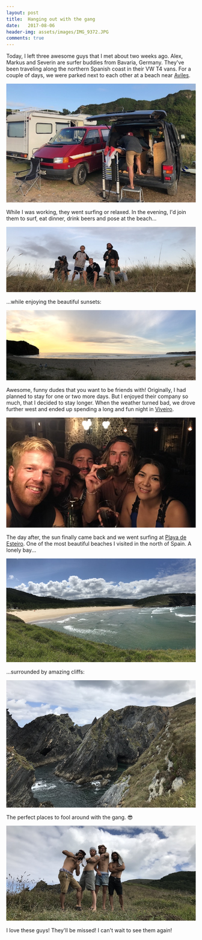 ```yaml
---
layout: post
title:  Hanging out with the gang
date:   2017-08-06
header-img: assets/images/IMG_9372.JPG
comments: true
---
```


Today, I left three awesome guys that I met about two weeks ago. Alex, Markus and Severin are surfer buddies from Bavaria, Germany. They've been traveling along the northern Spanish coast in their VW T4 vans. For a couple of days, we were parked next to each other at a beach near [Aviles](https://www.google.com/maps/place/Aviles,+Asturias/).

![Our vans parked next to a beach](/assets/images/IMG_9294.JPG)

While I was working, they went surfing or relaxed. In the evening, I'd join them to surf, eat dinner, drink beers and pose at the beach...

![The gang at the beach](/assets/images/IMG_9300.JPG)

...while enjoying the beautiful sunsets:

![Beautiful sunset](/assets/images/IMG_9299.JPG)

Awesome, funny dudes that you want to be friends with! Originally, I had planned to stay for one or two more days. But I enjoyed their company so much, that I decided to stay longer. When the weather turned bad, we drove further west and ended up spending a long and fun night in [Viveiro](https://www.google.com/maps/place/Viveiro,+Lugo,+Spain).

![Drinking beers in a bar in Viveiro](/assets/images/IMG_9347.JPG)

The day after, the sun finally came back and we went surfing at [Playa de Esteiro](https://www.google.com/maps/place/Playa+de+Esteiro/). One of the most beautiful beaches I visited in the north of Spain. A lonely bay...

![Playa de Esteiro](/assets/images/IMG_9382.JPG)

...surrounded by amazing cliffs:

![Cliffs at Playa de Esteiro](/assets/images/IMG_9370.JPG)

The perfect places to fool around with the gang. :sunglasses:

![The gang at Playa de Esteiro](/assets/images/IMG_9372.JPG)

I love these guys! They'll be missed! I can't wait to see them again!
